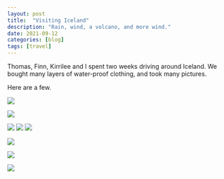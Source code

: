 ```yaml
---
layout: post
title:  "Visiting Iceland"
description: "Rain, wind, a volcano, and more wind."
date: 2021-09-12
categories: [blog]
tags: [travel]
---
```


Thomas, Finn, Kirrilee and I spent two weeks driving around Iceland. We bought many layers of water-proof clothing, and took many pictures.

Here are a few.

![](yell.jpg)

![](waterfall.jpg)

![](blue.jpg)
![](sulphur.jpg)
![](volcano.jpg)

![](ice.jpg)

![](landscape.jpg)



![](cover.jpg)